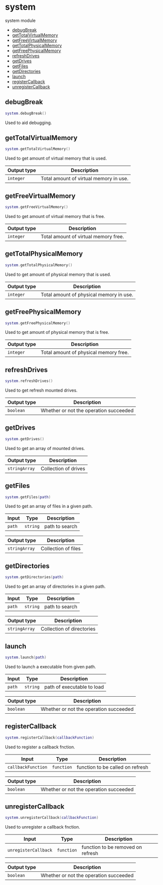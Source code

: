 # system

system module

- [debugBreak](#debugBreak)
- [getTotalVirtualMemory](#getTotalVirtualMemory)
- [getFreeVirtualMemory](#getFreeVirtualMemory)
- [getTotalPhysicalMemory](#getTotalPhysicalMemory)
- [getFreePhysicalMemory](#getFreePhysicalMemory)
- [refreshDrives](#refreshDrives)
- [getDrives](#getDrives)
- [getFiles](#getFiles)
- [getDirectories](#getDirectories)
- [launch](#launch)
- [registerCallback](#registerCallback)
- [unregisterCallback](#unregisterCallback)

## debugBreak

```lua
system.debugBreak()
```

Used to aid debugging.

## getTotalVirtualMemory

```lua
system.getTotalVirtualMemory()
```

Used to get amount of virtual memory that is used.

| Output type | Description |
| --- | --- |
| `integer` | Total amount of virtual memory in use. |

## getFreeVirtualMemory

```lua
system.getFreeVirtualMemory()
```

Used to get amount of virtual memory that is free.

| Output type | Description |
| --- | --- |
| `integer` | Total amount of virtual memory free. |

## getTotalPhysicalMemory

```lua
system.getTotalPhysicalMemory()
```

Used to get amount of physical memory that is used.

| Output type | Description |
| --- | --- |
| `integer` | Total amount of physical memory in use. |

## getFreePhysicalMemory

```lua
system.getFreePhysicalMemory()
```

Used to get amount of physical memory that is free.

| Output type | Description |
| --- | --- |
| `integer` | Total amount of physical memory free. |

## refreshDrives

```lua
system.refreshDrives()
```

Used to get refresh mounted drives.

| Output type | Description |
| --- | --- |
| `boolean` | Whether or not the operation succeeded |

## getDrives

```lua
system.getDrives()
```

Used to get an array of mounted drives.

| Output type | Description |
| --- | --- |
| `stringArray` | Collection of drives |

## getFiles

```lua
system.getFiles(path)
```

Used to get an array of files in a given path.

| Input | Type | Description |
| --- | --- | --- |
| `path` | `string` | path to search |

| Output type | Description |
| --- | --- |
| `stringArray` | Collection of files |

## getDirectories

```lua
system.getDirectories(path)
```

Used to get an array of directories in a given path.

| Input | Type | Description |
| --- | --- | --- |
| `path` | `string` | path to search |

| Output type | Description |
| --- | --- |
| `stringArray` | Collection of directories |

## launch

```lua
system.launch(path)
```

Used to launch a executable from given path.

| Input | Type | Description |
| --- | --- | --- |
| `path` | `string` | path of executable to load |

| Output type | Description |
| --- | --- |
| `boolean` | Whether or not the operation succeeded |

## registerCallback

```lua
system.registerCallback(callbackFunction)
```

Used to register a callback fnction.

| Input | Type | Description |
| --- | --- | --- |
| `callbackFunction` | `function` | function to be called on refresh |

| Output type | Description |
| --- | --- |
| `boolean` | Whether or not the operation succeeded |

## unregisterCallback

```lua
system.unregisterCallback(callbackFunction)
```

Used to unregister a callback fnction.

| Input | Type | Description |
| --- | --- | --- |
| `unregisterCallback` | `function` | function to be removed on refresh |

| Output type | Description |
| --- | --- |
| `boolean` | Whether or not the operation succeeded |